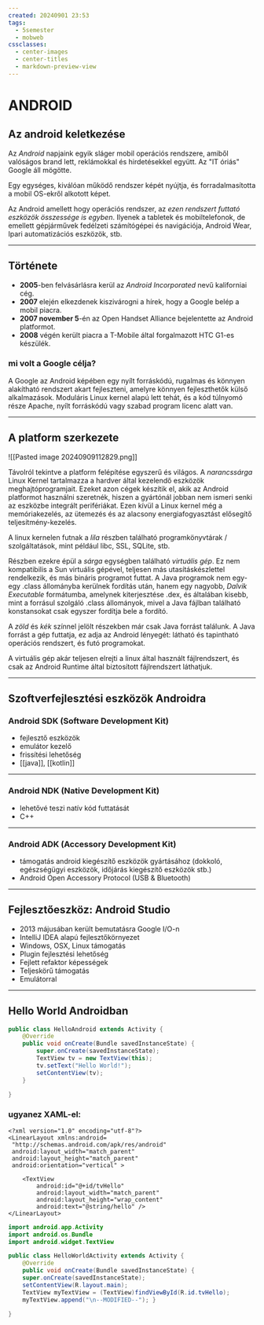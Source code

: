 ```yaml
---
created: 20240901 23:53
tags:
  - 5semester
  - mobweb
cssclasses:
  - center-images
  - center-titles
  - markdown-preview-view
---
```

# ANDROID
## Az android keletkezése

Az *Android* napjaink egyik sláger mobil operációs rendszere, amiből valóságos brand lett, reklámokkal és hirdetésekkel együtt. Az "IT óriás" Google áll mögötte.

Egy egységes, kiválóan működő rendszer képét nyújtja, és forradalmasította a mobil OS-ekről alkotott képet.

Az Android amellett hogy operációs rendszer, az *ezen rendszert futtató eszközök összessége is egyben*. Ilyenek a tabletek és mobiltelefonok, de emellett gépjárművek fedélzeti számítógépei és navigációja, Android Wear, Ipari automatizációs eszközök, stb.

---

## Története

- **2005**-ben felvásárlásra kerül az *Android Incorporated* nevű kaliforniai cég.
- **2007** elején elkezdenek kiszivárogni a hírek, hogy a Google belép a mobil piacra.
- **2007 november 5**-én az Open Handset Alliance bejelentette az Android platformot.
- **2008** végén került piacra a T-Mobile által forgalmazott HTC G1-es készülék.

### mi volt a Google célja?

A Google az Android képében egy nyílt forráskódú, rugalmas és könnyen alakítható rendszert akart fejleszteni, amelyre könnyen fejleszthetők külső alkalmazások. Moduláris Linux kernel alapú lett tehát, és a kód túlnyomó része Apache, nyílt forráskódú vagy szabad program licenc alatt van.

---
## A platform szerkezete

![[Pasted image 20240909112829.png]]

Távolról tekintve a platform felépítése egyszerű és világos. A *narancssárga* Linux Kernel tartalmazza a hardver által kezelendő eszközök meghajtóprogramjait. Ezeket azon cégek készítik el, akik az Android platformot használni szeretnék, hiszen a gyártónál jobban nem ismeri senki az eszközbe integrált perifériákat. Ezen kívül a Linux kernel még a memóriakezelés, az ütemezés és az alacsony energiafogyasztást elősegítő teljesítmény-kezelés.

A linux kernelen futnak a *lila* részben található programkönyvtárak / szolgáltatások, mint például libc, SSL, SQLite, stb.

Részben ezekre épül a *sárga* egységben található *virtuális gép*.
Ez nem kompatibilis a Sun virtuális gépével, teljesen más utasításkészlettel rendelkezik, és más bináris programot futtat. A Java programok nem egy-egy .class állományba kerülnek fordítás után, hanem egy nagyobb, *Dalvik Executable* formátumba, amelynek kiterjesztése .dex, és általában kisebb, mint a forrásul szolgáló .class állományok, mivel a Java fájlban található konstansokat csak egyszer fordítja bele a fordító.

A *zöld* és *kék* színnel jelölt részekben már csak Java forrást találunk. A Java forrást a gép futtatja, ez adja az Android lényegét: látható és tapintható operációs rendszert, és futó programokat.

A virtuális gép akár teljesen elrejti a linux által használt fájlrendszert, és csak az Android Runtime által biztosított fájlrendszert láthatjuk.

---

## Szoftverfejlesztési eszközök Androidra

### Android SDK (Software Development Kit)

- fejlesztő eszközök
- emulátor kezelő
- frissítési lehetőség
- [[java]], [[kotlin]]

---

### Android NDK (Native Development Kit)

- lehetővé teszi natív kód futtatását
- C++

---

### Android ADK (Accessory Development Kit)

- támogatás android kiegészítő eszközök gyártásához (dokkoló, egészségügyi eszközök, időjárás kiegészítő eszközök stb.)
- Android Open Accessory Protocol (USB & Bluetooth)

---

## Fejlesztőeszköz: Android Studio

- 2013 májusában került bemutatásra Google I/O-n
- IntelliJ IDEA alapú fejlesztőkörnyezet
- Windows, OSX, Linux támogatás
- Plugin fejlesztési lehetőség
- Fejlett refaktor képességek
- Teljeskörű támogatás
- Emulátorral

---

## Hello World Androidban

```Java
public class HelloAndroid extends Activity {
	@Override
	public void onCreate(Bundle savedInstanceState) {
		super.onCreate(savedInstanceState);
		TextView tv = new TextView(this);
		tv.setText("Hello World!");
		setContentView(tv);
	}

}
```

### ugyanez XAML-el:

```XAML
<?xml version="1.0" encoding="utf-8"?>
<LinearLayout xmlns:android=
 "http://schemas.android.com/apk/res/android"
 android:layout_width="match_parent"
 android:layout_height="match_parent"
 android:orientation="vertical" >

	<TextView
		android:id="@+id/tvHello"
		android:layout_width="match_parent"
		android:layout_height="wrap_content"
		android:text="@string/hello" />
</LinearLayout>
```

```java
import android.app.Activity
import android.os.Bundle
import android.widget.TextView

public class HelloWorldActivity extends Activity {
	@Override
	public void onCreate(Bundle savedInstanceState) {
	super.onCreate(savedInstanceState);
	setContentView(R.layout.main);
	TextView myTextView = (TextView)findViewById(R.id.tvHello);
	myTextView.append("\n--MODIFIED--"); }
	
}
```
